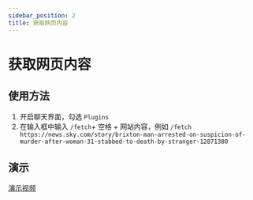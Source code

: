 ```yaml
---
sidebar_position: 2
title: 获取网页内容
---
```


# 获取网页内容

## 使用方法

1. 开启聊天界面，勾选 `Plugins`
2. 在输入框中输入 `/fetch`+ 空格 + 网站内容，例如 `/fetch https://news.sky.com/story/brixton-man-arrested-on-suspicion-of-murder-after-woman-31-stabbed-to-death-by-stranger-12871380`

## 演示

[演示视频](../assets/fetch.mp4)
